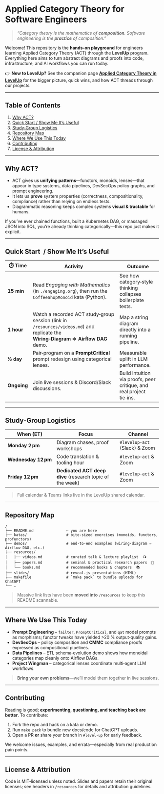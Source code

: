 # Applied Category Theory for Software Engineers

> *“Category theory is the mathematics of **composition**.  Software engineering is the **practice** of composition.”*

Welcome!  This repository is the **hands‑on playground** for engineers learning Applied Category Theory (ACT) through the **LevelUp** program.  Everything here aims to turn abstract diagrams and proofs into code, infrastructure, and AI workflows you can run today.

👉 **New to LevelUp?** See the companion page **[Applied Category Theory in LevelUp](https://github.com/ATALLC/LevelUp/blob/master/pages/applied-category-theory-in-levelup.md)** for the bigger picture, quick wins, and how ACT threads through our projects.

---

## Table of Contents

1. [Why ACT?](#why-act)
2. [Quick Start / Show Me It’s Useful](#quick-start--show-me-its-useful)
3. [Study‑Group Logistics](#study-group-logistics)
4. [Repository Map](#repository-map)
5. [Where We Use This Today](#where-we-use-this-today)
6. [Contributing](#contributing)
7. [License & Attribution](#license--attribution)

---

## Why ACT?

* ACT gives us **unifying patterns**—functors, monoids, lenses—that appear in type systems, data pipelines, DevSecOps policy graphs, and prompt engineering.
* It lets us **prove** system properties (correctness, compositionality, compliance) rather than relying on endless tests.
* Diagrammatic reasoning keeps complex systems **visual & tractable** for humans.

If you’ve ever chained functions, built a Kubernetes DAG, or massaged JSON into SQL, you’re already thinking categorically—this repo just makes it explicit.

---

## Quick Start  / Show Me It’s Useful

| ⏱️ Time     | Activity                                                                                                                           | Outcome                                                              |
| ----------- | ---------------------------------------------------------------------------------------------------------------------------------- | -------------------------------------------------------------------- |
| **15 min**  | Read *Engaging with Mathematics* (in `./engaging.org`), then run the `CoffeeShopMonoid` kata (Python).                        | See how category‑style thinking collapses boilerplate tests.         |
| **1 hour**  | Watch a recorded ACT study‑group session (link in `/resources/videos.md`) and replicate the **Wiring‑Diagram ⇒ Airflow DAG** demo. | Map a string diagram directly into a running pipeline.               |
| **½ day**   | Pair‑program on a **PromptCritical** prompt redesign using categorical lenses.                                                     | Measurable uplift in LLM performance.                                |
| **Ongoing** | Join live sessions & Discord/Slack discussions.                                                                                    | Build intuition via proofs, peer critique, and real project tie‑ins. |

---

## Study‑Group Logistics

| When (ET)           | Focus                                                    | Channel                       |
| ------------------- | -------------------------------------------------------- | ----------------------------- |
| **Monday 2 pm**     | Diagram chases, proof workshops                          | `#levelup-act` (Slack) & Zoom |
| **Wednesday 12 pm** | Code translation & tooling hour                          | `#levelup-act` & Zoom         |
| **Friday 12 pm**    | **Dedicated ACT deep dive** (research topic of the week) | `#levelup-act` & Zoom         |

> Full calendar & Teams links live in the LevelUp shared calendar.

---

## Repository Map

```
/
├── README.md               ← you are here
├── katas/                  # bite‑sized exercises (monoids, functors, profunctors)
├── demos/                  # end‑to‑end examples (wiring‑diagram ⇒ Airflow DAG, etc.)
├── resources/
│   ├── videos.md           # curated talk & lecture playlist  📺
│   ├── papers.md           # seminal & practical research papers  📄
│   └── books.md            # recommended books & chapters  📚
├── slides/                 # reveal.js presentations (HTML)
├── makefile                # `make pack` to bundle uploads for ChatGPT
└── …
```

> Massive link lists have been **moved into `/resources`** to keep this README scannable.

---

## Where We Use This Today

* **Prompt Engineering** – `failter`, `PromptCritical`, and `qat` model prompts as morphisms; functor tweaks have yielded >20 % output‑quality gains.
* **DevSecOps** – policy composition and **CMMC** compliance proofs expressed as compositional pipelines.
* **Data Pipelines** – ETL schema‑evolution demo shows how monoidal categories map cleanly onto Airflow DAGs.
* **Project Wingman** – categorical lenses coordinate multi‑agent LLM workflows.

> **Bring your own problems**—we’ll model them together in live sessions.

---

## Contributing

Reading is good; **experimenting, questioning, and teaching back are better**.  To contribute:

1. Fork the repo and hack on a kata or demo.
2. Run `make pack` to bundle new docs/code for ChatGPT uploads.
3. Open a PR **or** share your branch in `#level-up` for early feedback.

We welcome issues, examples, and errata—especially from real production pain points.

---

## License & Attribution

Code is MIT‑licensed unless noted.  Slides and papers retain their original licenses; see headers in `/resources` for details and attribution guidelines.
